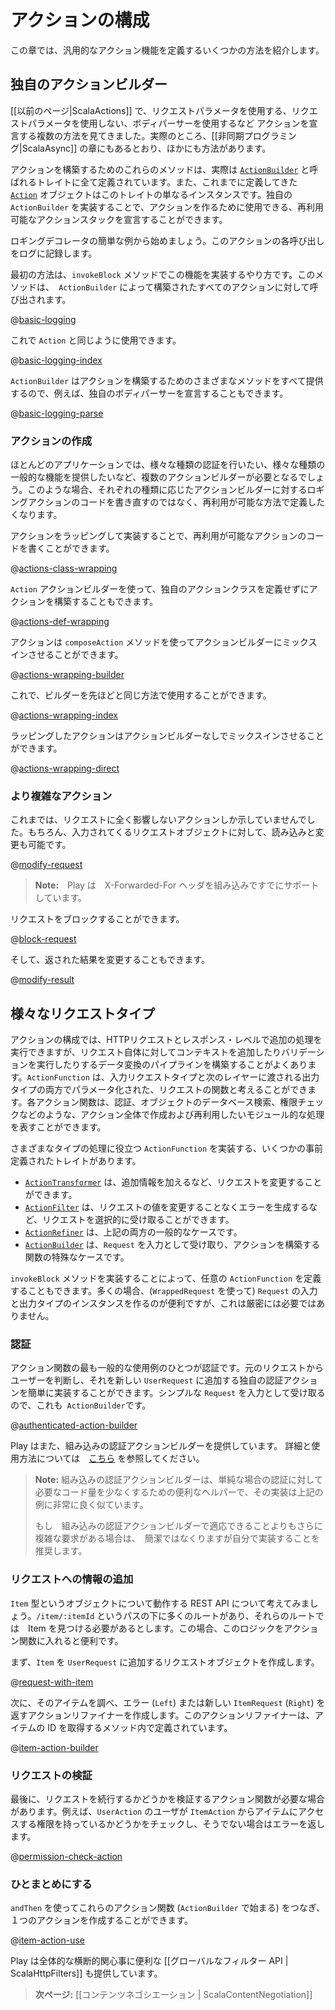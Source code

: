 <!--- Copyright (C) 2009-2013 Typesafe Inc. <http://www.typesafe.com> -->
<!--
# Action composition
-->
# アクションの構成

<!--
This chapter introduces several ways of defining generic action functionality.
-->
この章では、汎用的なアクション機能を定義するいくつかの方法を紹介します。

<!--
## Custom action builders
-->
## 独自のアクションビルダー

<!--
We saw [[previously|ScalaActions]] that there are multiple ways to declare an action - with a request parameter, without a request parameter, with a body parser etc.  In fact there are more than this, as we'll see in the chapter on [[asynchronous programming|ScalaAsync]].
-->
[[以前のページ|ScalaActions]] で、リクエストパラメータを使用する、リクエストパラメータを使用しない、ボディパーサーを使用するなど アクションを宣言する複数の方法を見てきました。実際のところ、[[非同期プログラミング|ScalaAsync]] の章にもあるとおり、ほかにも方法があります。

<!--
These methods for building actions are actually all defined by a trait called [`ActionBuilder`](api/scala/index.html#play.api.mvc.ActionBuilder), and the [`Action`](api/scala/index.html#play.api.mvc.Action$) object that we use to declare our actions is just an instance of this trait.  By implementing your own `ActionBuilder`, you can declare reusable action stacks, that can then be used to build actions.
-->
アクションを構築するためのこれらのメソッドは、実際は [`ActionBuilder`](api/scala/index.html#play.api.mvc.ActionBuilder) と呼ばれるトレイトに全て定義されています。また、これまでに定義してきた [`Action`](api/scala/index.html#play.api.mvc.Action$) オブジェクトはこのトレイトの単なるインスタンスです。独自の `ActionBuilder` を実装することで、アクションを作るために使用できる、再利用可能なアクションスタックを宣言することができます。

<!--
Let’s start with the simple example of a logging decorator, we want to log each call to this action.
-->
ロギングデコレータの簡単な例から始めましょう。このアクションの各呼び出しをログに記録します。

<!--
The first way is to implement this functionality in the `invokeBlock` method, which is called for every action built by the `ActionBuilder`:
-->
最初の方法は、`invokeBlock` メソッドでこの機能を実装するやり方です。このメソッドは、` ActionBuilder` によって構築されたすべてのアクションに対して呼び出されます。

@[basic-logging](code/ScalaActionsComposition.scala)

<!--
Now we can use it the same way we use `Action`:
-->
これで `Action` と同じように使用できます。

@[basic-logging-index](code/ScalaActionsComposition.scala)
 
<!--
Since `ActionBuilder` provides all the different methods of building actions, this also works with, for example, declaring a custom body parser:
-->
`ActionBuilder` はアクションを構築するためのさまざまなメソッドをすべて提供するので、例えば、独自のボディパーサーを宣言することもできます。

@[basic-logging-parse](code/ScalaActionsComposition.scala)


<!--
### Composing actions
-->
### アクションの作成

<!--
In most applications, we will want to have multiple action builders, some that do different types of authentication, some that provide different types of generic functionality, etc.  In which case, we won't want to rewrite our logging action code for each type of action builder, we will want to define it in a reuseable way.
-->
ほとんどのアプリケーションでは、様々な種類の認証を行いたい、様々な種類の一般的な機能を提供したいなど、複数のアクションビルダーが必要となるでしょう。このような場合、それぞれの種類に応じたアクションビルダーに対するロギングアクションのコードを書き直すのではなく、再利用が可能な方法で定義したくなります。

<!--
Reusable action code can be implemented by wrapping actions:
-->
アクションをラッピングして実装することで、再利用が可能なアクションのコードを書くことができます。

@[actions-class-wrapping](code/ScalaActionsComposition.scala)

<!--
We can also use the `Action` action builder to build actions without defining our own action class:
-->
`Action` アクションビルダーを使って、独自のアクションクラスを定義せずにアクションを構築することもできます。

@[actions-def-wrapping](code/ScalaActionsComposition.scala)

<!--
Actions can be mixed in to action builders using the `composeAction` method:
-->
アクションは `composeAction` メソッドを使ってアクションビルダーにミックスインさせることができます。

@[actions-wrapping-builder](code/ScalaActionsComposition.scala)

<!--
Now the builder can be used in the same way as before:
-->
これで、ビルダーを先ほどと同じ方法で使用することができます。

@[actions-wrapping-index](code/ScalaActionsComposition.scala)

<!--
We can also mix in wrapping actions without the action builder:
-->
ラッピングしたアクションはアクションビルダーなしでミックスインさせることができます。

@[actions-wrapping-direct](code/ScalaActionsComposition.scala)

<!--
### More complicated actions
-->
### より複雑なアクション

<!--
So far we've only shown actions that don't impact the request at all.  Of course, we can also read and modify the incoming request object:
-->
これまでは、リクエストに全く影響しないアクションしか示していませんでした。もちろん、入力されてくるリクエストオブジェクトに対して、読み込みと変更も可能です。

@[modify-request](code/ScalaActionsComposition.scala)

<!--
> **Note:** Play already has built in support for X-Forwarded-For headers.
-->
> **Note:**　Play は　X-Forwarded-For ヘッダを組み込みですでにサポートしています。

<!--
We could block the request:
-->
リクエストをブロックすることができます。

@[block-request](code/ScalaActionsComposition.scala)

<!--
And finally we can also modify the returned result:
-->
そして、返された結果を変更することもできます。

@[modify-result](code/ScalaActionsComposition.scala)

<!--
## Different request types
-->
## 様々なリクエストタイプ

<!--
While action composition allows you to perform additional processing at the HTTP request and response level, often you want to build pipelines of data transformations that add context to or perform validation on the request itself.  `ActionFunction` can be thought of as a function on the request, parameterized over both the input request type and the output type passed on to the next layer.  Each action function may represent modular processing such as authentication, database lookups for objects, permission checks, or other operations that you wish to compose and reuse across actions.
-->
アクションの構成では、HTTPリクエストとレスポンス・レベルで追加の処理を実行できますが、リクエスト自体に対してコンテキストを追加したりバリデーションを実行したりするデータ変換のパイプラインを構築することがよくあります。`ActionFunction` は、入力リクエストタイプと次のレイヤーに渡される出力タイプの両方でパラメータ化された、リクエストの関数と考えることができます。各アクション関数は、認証、オブジェクトのデータベース検索、権限チェックなどのような、アクション全体で作成および再利用したいモジュール的な処理を表すことができます。

<!--
There are a few pre-defined traits implementing `ActionFunction` that are useful for different types of processing:
-->
さまざまなタイプの処理に役立つ `ActionFunction` を実装する、いくつかの事前定義されたトレイトがあります。

<!--
* [`ActionTransformer`](api/scala/index.html#play.api.mvc.ActionTransformer) can change the request, for example by adding additional information.
* [`ActionFilter`](api/scala/index.html#play.api.mvc.ActionFilter) can selectively intercept requests, for example to produce errors, without changing the request value.
* [`ActionRefiner`](api/scala/index.html#play.api.mvc.ActionRefiner) is the general case of both of the above.
* [`ActionBuilder`](api/scala/index.html#play.api.mvc.ActionBuilder) is the special case of functions that take `Request` as input, and thus can build actions.
-->
* [`ActionTransformer`](api/scala/index.html#play.api.mvc.ActionTransformer) は、追加情報を加えるなど、リクエストを変更することができます。
* [`ActionFilter`](api/scala/index.html#play.api.mvc.ActionFilter) は、リクエストの値を変更することなくエラーを生成するなど、リクエストを選択的に受け取ることができます。
* [`ActionRefiner`](api/scala/index.html#play.api.mvc.ActionRefiner) は、上記の両方の一般的なケースです。
* [`ActionBuilder`](api/scala/index.html#play.api.mvc.ActionBuilder) は、`Request` を入力として受け取り、アクションを構築する関数の特殊なケースです。

<!--
You can also define your own arbitrary `ActionFunction` by implementing the `invokeBlock` method.  Often it is convenient to make the input and output types instances of `Request` (using `WrappedRequest`), but this is not strictly necessary.
-->
`invokeBlock` メソッドを実装することによって、任意の `ActionFunction` を定義することもできます。多くの場合、(`WrappedRequest` を使って) `Request` の入力と出力タイプのインスタンスを作るのが便利ですが、これは厳密には必要ではありません。

<!--
### Authentication
-->
### 認証

<!--
One of the most common use cases for action functions is authentication.  We can easily implement our own authentication action transformer that determines the user from the original request and adds it to a new `UserRequest`.  Note that this is also an `ActionBuilder` because it takes a simple `Request` as input:
-->
アクション関数の最も一般的な使用例のひとつが認証です。元のリクエストからユーザーを判断し、それを新しい `UserRequest` に追加する独自の認証アクションを簡単に実装することができます。シンプルな `Request` を入力として受け取るので、これも` ActionBuilder`です。

@[authenticated-action-builder](code/ScalaActionsComposition.scala)

<!--
Play also provides a built in authentication action builder.  Information on this and how to use it can be found [here](api/scala/index.html#play.api.mvc.Security$$AuthenticatedBuilder$).
-->
Play はまた、組み込みの認証アクションビルダーを提供しています。 詳細と使用方法については　[こちら](api/scala/index.html#play.api.mvc.Security$$AuthenticatedBuilder$) を参照してください。

<!--
> **Note:** The built in authentication action builder is just a convenience helper to minimise the code necessary to implement authentication for simple cases, its implementation is very similar to the example above.
>
> If you have more complex requirements than can be met by the built in authentication action, then implementing your own is not only simple, it is recommended.
-->
> **Note:** 組み込みの認証アクションビルダーは、単純な場合の認証に対して必要なコード量を少なくするための便利なヘルパーで、その実装は上記の例に非常に良く似ています。
>
> もし　組み込みの認証アクションビルダーで適応できることよりもさらに複雑な要求がある場合は、　簡潔ではなくりますが自分で実装することを推奨します。

<!--
### Adding information to requests
-->
### リクエストへの情報の追加

<!--
Now let's consider a REST API that works with objects of type `Item`.  There may be many routes under the `/item/:itemId` path, and each of these need to look up the item.  In this case, it may be useful to put this logic into an action function.
-->
`Item` 型というオブジェクトについて動作する REST API について考えてみましょう。`/item/:itemId` というパスの下に多くのルートがあり、それらのルートでは　Item を見つける必要があるとします。この場合、このロジックをアクション関数に入れると便利です。

<!--
First of all, we'll create a request object that adds an `Item` to our `UserRequest`:
-->
まず、`Item` を `UserRequest` に追加するリクエストオブジェクトを作成します。

@[request-with-item](code/ScalaActionsComposition.scala)

<!--
Now we'll create an action refiner that looks up that item and returns `Either` an error (`Left`) or a new `ItemRequest` (`Right`).  Note that this action refiner is defined inside a method that takes the id of the item:
-->
次に、そのアイテムを調べ、エラー (`Left`) または新しい `ItemRequest` (`Right`) を返すアクションリファイナーを作成します。このアクションリファイナーは、アイテムの ID を取得するメソッド内で定義されています。

@[item-action-builder](code/ScalaActionsComposition.scala)

<!--
### Validating requests
-->
### リクエストの検証

<!--
Finally, we may want an action function that validates whether a request should continue.  For example, perhaps we want to check whether the user from `UserAction` has permission to access the item from `ItemAction`, and if not return an error:
-->
最後に、リクエストを続行するかどうかを検証するアクション関数が必要な場合があります。例えば、`UserAction` のユーザが `ItemAction` からアイテムにアクセスする権限を持っているかどうかをチェックし、そうでない場合はエラーを返します。

@[permission-check-action](code/ScalaActionsComposition.scala)

<!--
### Putting it all together
-->
### ひとまとめにする

<!--
Now we can chain these action functions together (starting with an `ActionBuilder`) using `andThen` to create an action:
-->
`andThen` を使ってこれらのアクション関数 (`ActionBuilder` で始まる) をつなぎ、１つのアクションを作成することができます。

@[item-action-use](code/ScalaActionsComposition.scala)


<!--
Play also provides a [[global filter API | ScalaHttpFilters]], which is useful for global cross cutting concerns.
-->
Play は全体的な横断的関心事に便利な [[グローバルなフィルター API | ScalaHttpFilters]] も提供しています。

<!--
> **Next:** [[Content negotiation | ScalaContentNegotiation]]
-->
> **次ページ:** [[コンテンツネゴシエーション | ScalaContentNegotiation]]
